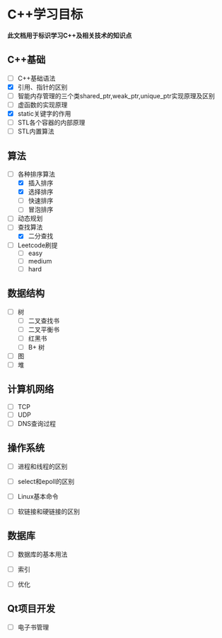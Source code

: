 # C++学习目标

**此文档用于标识学习C++及相关技术的知识点**



## C++基础

- [ ] C++基础语法
- [x] 引用、指针的区别
- [ ] 智能内存管理的三个类shared_ptr,weak_ptr,unique_ptr实现原理及区别
- [ ] 虚函数的实现原理
- [x] static关键字的作用
- [ ] STL各个容器的内部原理
- [ ] STL内置算法

## 算法

- [ ] 各种排序算法
  - [x] 插入排序
  - [x] 选择排序
  - [ ] 快速排序
  - [ ] 冒泡排序
- [ ] 动态规划
- [ ] 查找算法
  - [x] 二分查找
- [ ] Leetcode刷提
  - [ ] easy
  - [ ] medium
  - [ ] hard

## 数据结构

- [ ] 树
  - [ ] 二叉查找书
  - [ ] 二叉平衡书
  - [ ] 红黑书
  - [ ] B+ 树
- [ ] 图
- [ ] 堆

## 计算机网络

- [ ] TCP
- [ ] UDP
- [ ] DNS查询过程

## 操作系统

- [ ] 进程和线程的区别

- [ ] select和epoll的区别

- [ ] Linux基本命令

- [ ] 软链接和硬链接的区别

  



## 数据库

- [ ] 数据库的基本用法

- [ ] 索引

- [ ] 优化

  

  

## Qt项目开发

- [ ] 电子书管理

  